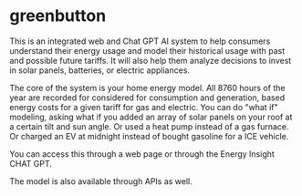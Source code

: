 # greenbutton
This is an integrated web and Chat GPT AI system to help consumers understand their energy usage and model their historical usage with past and possible future tariffs.  It will also help them analyze decisions to invest in solar panels, batteries, or electric appliances.

The core of the system is your home energy model.  All 8760 hours of the year are recorded for considered for consumption and generation, based energy costs for a given tariff for gas and electric.  You can do "what if" modeling, asking what if you added an array of solar panels on your roof at a certain tilt and sun angle.  Or used a heat pump instead of a gas furnace.  Or charged an EV at midnight instead of bought gasoline for a ICE vehicle.

You can access this through a web page or through the Energy Insight CHAT GPT.

The model is also available through APIs as well.


